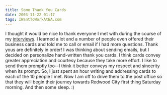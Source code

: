 ```yaml
---
title: Some Thank You Cards
date: 2003-11-22 01:17
tags: IWantToWorkAtEA.com
---
```

I thought it would be nice to thank everyone I met with during the course of my [interviews][1]. I learned a lot and a number of people even offered their business cards and told me to call or email if I had more questions. Thank yous are definitely in order! I was thinking about sending emails, but I decided on personalize hand-written thank you cards. I think cards convey greater appreciation and courtesy because they take more effort. I like to send them promptly too--I think it better conveys my respect and sincerity when its prompt. So, I just spent an hour writing and addressing cards to each of the 10 people I met. Now I am off to drive them to the post office so that they will begin their journey towards Redwood City first thing Saturday morning. And then some sleep. :)

 [1]: /6-hours-of-interviews.html
